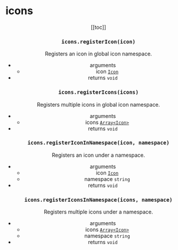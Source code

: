 # icons

<Header label="Register icons to be used in UI components."/>

[[toc]]

### `icons.registerIcon(icon)`
Registers an icon in global icon namespace.
* arguments 
  * icon [`Icon`](/structures/icon.md)
* returns `void`


### `icons.registerIcons(icons)`
Registers multiple icons in global icon namespace.
* arguments 
  * icons [`Array<Icon>`](/structures/icon.md)
* returns `void`


### `icons.registerIconInNamespace(icon, namespace)`
Registers an icon under a namespace.
* arguments 
  * icon [`Icon`](/structures/icon.md)
  * namespace `string`
* returns `void`


### `icons.registerIconsInNamespace(icons, namespace)`
Registers multiple icons under a namespace.
* arguments 
  * icons [`Array<Icon>`](/structures/icon.md)
  * namespace `string`
* returns `void`

